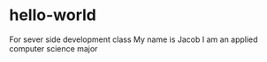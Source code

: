 # hello-world
For sever side development class
My name is Jacob
I am an applied computer science major

